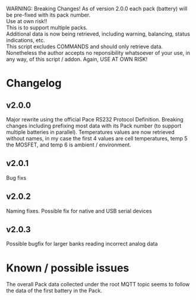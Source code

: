 WARNING: Breaking Changes! As of version 2.0.0 each pack (battery) will be pre-fixed with its pack number. 
<br>
Use at own risk!! 
<br>
This is to support multiple packs. 
<br>
Additional data is now being retrieved, including warning, balancing, status indications, etc. 
<br>
This script excludes COMMANDS and should only retrieve data. Nonetheless the author accepts no reponsibility whatsoever of your use, in any way, of this script / addon. Again, USE AT OWN RISK!
<br>
<h1>Changelog</h1>
<h2>v2.0.0</h2> Major rewrite using the official Pace RS232 Protocol Definition. Breaking changes including prefixing most data with its Pack number (to support multiple batteries in parallel). Temperatures values are now retrieved without names, in my case the first 4 values are cell temperatures, temp 5 the MOSFET, and temp 6 is ambient / environment.
<h2>v2.0.1</h2>
Bug fixs
<h2>v2.0.2</h2>
Naming fixes. Possible fix for native and USB serial devices
<h2>v2.0.3</h2>
Possible bugfix for larger banks reading incorrect analog data
<h1>Known / possible issues</h1>
The overall Pack data collected under the root MQTT topic seems to follow the data of the first battery in the Pack.